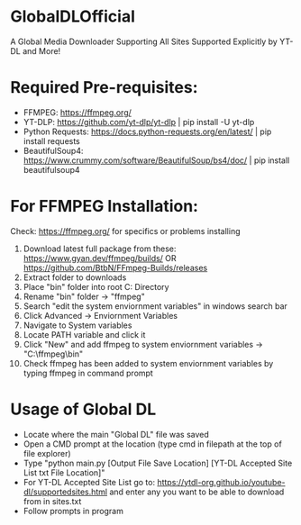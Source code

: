 # GlobalDLOfficial
A Global Media Downloader Supporting All Sites Supported Explicitly by YT-DL and More!

# Required Pre-requisites:
- FFMPEG: https://ffmpeg.org/
- YT-DLP: https://github.com/yt-dlp/yt-dlp | pip install -U yt-dlp
- Python Requests: https://docs.python-requests.org/en/latest/ | pip install requests
- BeautifulSoup4: https://www.crummy.com/software/BeautifulSoup/bs4/doc/ | pip install beautifulsoup4

# For FFMPEG Installation:
Check: https://ffmpeg.org/ for specifics or problems installing
1. Download latest full package from these: https://www.gyan.dev/ffmpeg/builds/ OR https://github.com/BtbN/FFmpeg-Builds/releases
2. Extract folder to downloads
3. Place "bin" folder into root C: Directory
4. Rename "bin" folder -> "ffmpeg"
5. Search "edit the system enviornment variables" in windows search bar
6. Click Advanced -> Enviornment Variables
7. Navigate to System variables
8. Locate PATH variable and click it
9. Click "New" and add ffmpeg to system enviornment variables -> "C:\ffmpeg\bin"
10. Check ffmpeg has been added to system enviornment variables by typing ffmpeg in command prompt

# Usage of Global DL
- Locate where the main "Global DL" file was saved
- Open a CMD prompt at the location (type cmd in filepath at the top of file explorer)
- Type "python main.py [Output File Save Location] [YT-DL Accepted Site List txt File Location]"
- For YT-DL Accepted Site List go to: https://ytdl-org.github.io/youtube-dl/supportedsites.html and enter any you want to be able to download from in sites.txt
- Follow prompts in program
